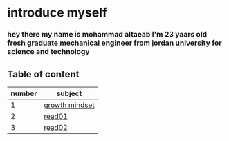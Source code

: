 # introduce myself 
### hey there my name is mohammad altaeab I'm 23 yaars old fresh graduate mechanical engineer from jordan university for science and technology
## Table of content
number|subject
------|----------
1     |[growth mindset](growth_mindset)
2     |[read01](read01)
3     |[read02](read02)
